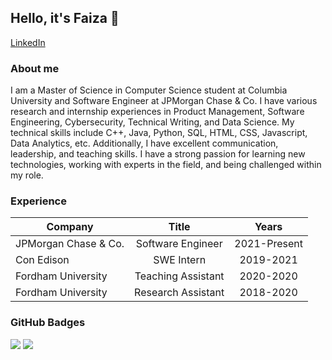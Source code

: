## Hello, it's Faiza 👋

[LinkedIn](https://www.linkedin.com/in/faizakhan99/)

### About me

I am a Master of Science in Computer Science student at Columbia University and Software Engineer at JPMorgan Chase & Co. I have various research and internship experiences in Product Management, Software Engineering, Cybersecurity, Technical Writing, and Data Science. My technical skills include C++, Java, Python, SQL, HTML, CSS, Javascript, Data Analytics, etc. Additionally, I have excellent communication, leadership, and teaching skills. I have a strong passion for learning new technologies, working with experts in the field, and being challenged within my role.

### Experience

| Company               | Title             | Years        |
| --------------------- | :----------------:| :-----------:|
| JPMorgan Chase & Co.  | Software Engineer | 2021-Present |
| Con Edison            | SWE Intern        | 2019-2021    |
| Fordham University    | Teaching Assistant| 2020-2020    |
| Fordham University    | Research Assistant| 2018-2020    |

### GitHub Badges
<img src="{https://github.com/faizak1?achievement=pull-shark&tab=achievements}" />
<img src="{https://github.com/faizak1?achievement=arctic-code-vault-contributor&tab=achievements}" />

<!--
**faizak1/faizak1** is a ✨ _special_ ✨ repository because its `README.md` (this file) appears on your GitHub profile.

Here are some ideas to get you started:

- 🔭 I’m currently working on ...
- 🌱 I’m currently learning ...
- 👯 I’m looking to collaborate on ...
- 🤔 I’m looking for help with ...
- 💬 Ask me about ...
- 📫 How to reach me: ...
- 😄 Pronouns: ...
- ⚡ Fun fact: ...
-->
